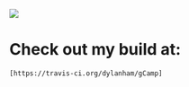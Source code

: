 ![](https://travis-ci.org/dylanham/gCamp.svg)
# Check out my build at:

`[https://travis-ci.org/dylanham/gCamp]`
